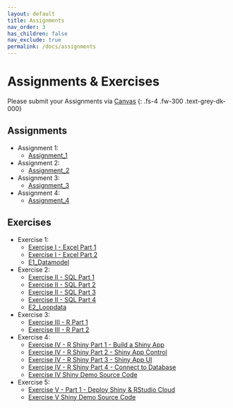 ```yaml
---
layout: default
title: Assignments
nav_order: 3
has_children: false
nav_exclude: true
permalink: /docs/assignments
---
```


# Assignments & Exercises

Please submit your Assignments via [Canvas](https://canvas.uw.edu/courses/1353510)
{: .fs-4 .fw-300 .text-grey-dk-000}


## Assignments
*	Assignment 1:
	* <a href="{{ site.url }}/Files/Assignments/Assignment_1.pdf"><i class='fa fa-file-pdf-o'></i> Assignment_1</a>
*	Assignment 2:
	* <a href="{{ site.url }}/Files/Assignments/Assignment_2.pdf"><i class='fa fa-file-pdf-o'></i> Assignment_2</a>
*	Assignment 3:
	* <a href="{{ site.url }}/Files/assignments/Assignment_3.pdf"><i class='fa fa-file-pdf-o'></i> Assignment_3</a>
*	Assignment 4:
	* <a href="{{ site.url }}/Files/Assignments/Assignment_4.pdf"><i class='fa fa-file-pdf-o'></i> Assignment_4</a>

## Exercises
*	Exercise 1:
	* <a href="{{ site.url }}/Files/Exercises/Exercise 1 - Excel/Exercise I - Excel Part 1.pdf"><i class='fa fa-file-pdf-o'></i> Exercise I - Excel Part 1</a>
	* <a href="{{ site.url }}/Files/Exercises/Exercise 1 - Excel/Exercise I - Excel Part 2.pdf"><i class='fa fa-file-pdf-o'></i> Exercise I - Excel Part 2</a>
	* <a href="{{ site.url }}/Files/Exercises/Exercise 1 - Excel/E1_Datamodel.xlsx"><i class='fa fa-table'></i> E1_Datamodel </a>
*	Exercise 2:
	* <a href="{{ site.url }}/Files/Exercises/Exercise 2 - SQL/Exercise II - SQL Part 1.pdf"><i class='fa fa-file-pdf-o'></i> Exercise II - SQL Part 1</a>
	* <a href="{{ site.url }}/Files/Exercises/Exercise 2 - SQL/Exercise II - SQL Part 2.pdf"><i class='fa fa-file-pdf-o'></i> Exercise II - SQL Part 2</a>
	* <a href="{{ site.url }}/Files/Exercises/Exercise 2 - SQL/Exercise II - SQL Part 3.pdf"><i class='fa fa-file-pdf-o'></i> Exercise II - SQL Part 3</a>
	* <a href="{{ site.url }}/Files/Exercises/Exercise 2 - SQL/Exercise II - SQL Part 4.pdf"><i class='fa fa-file-pdf-o'></i> Exercise II - SQL Part 4</a>
	* <a href="{{ site.url }}/Files/Exercises/Exercise 2 - SQL/E2_Loopdata.xlsx"><i class='fa fa-table'></i> E2_Loopdata </a>
*	Exercise 3:
	* <a href="{{ site.url }}/Files/Exercises/Exercise 3 - R/Exercise III - R Part 1.pdf"><i class='fa fa-file-pdf-o'></i> Exercise III - R Part 1</a>
	* <a href="{{ site.url }}/Files/Exercises/Exercise 3 - R/Exercise III - R Part 2.pdf"><i class='fa fa-file-pdf-o'></i> Exercise III - R Part 2</a>
*	Exercise 4:
	* <a href="{{ site.url }}/Files/Exercises/Exercise 4 - Shiny/Exercise IV - R Shiny Part 1 - Build a Shiny App.pdf"><i class='fa fa-file-pdf-o'></i> Exercise IV - R Shiny Part 1 - Build a Shiny App </a>
	* <a href="{{ site.url }}/Files/Exercises/Exercise 4 - Shiny/Exercise IV - R Shiny Part 2 - Shiny App Control.pdf"><i class='fa fa-file-pdf-o'></i> Exercise IV - R Shiny Part 2 - Shiny App Control </a>
	* <a href="{{ site.url }}/Files/Exercises/Exercise 4 - Shiny/Exercise IV - R Shiny Part 3 - Shiny App UI.pdf"><i class='fa fa-file-pdf-o'></i> Exercise IV - R Shiny Part 3 - Shiny App UI </a>
	* <a href="{{ site.url }}/Files/Exercises/Exercise 4 - Shiny/Exercise IV - R Shiny Part 4 - Connect to Database.pdf"><i class='fa fa-file-pdf-o'></i> Exercise IV - R Shiny Part 4 - Connect to Database </a>
	* <a href="{{ site.url }}/Files/Exercises/Exercise 4 - Shiny/Scripts.zip"><i class='fa fa-file-archive-o'></i> Exercise IV Shiny Demo Source Code </a>
*	Exercise 5:
	* <a href="{{ site.url }}/Files/Exercises/Exercise 5 - Advanced Shiny/Exercise V - Part 1 - Deploy Shiny & RStudio Cloud.pdf"><i class='fa fa-file-pdf-o'></i> Exercise V - Part 1 - Deploy Shiny & RStudio Cloud </a>
	* <a href="{{ site.url }}/Files/Exercises/Exercise 5 - Advanced Shiny/Scripts.zip"><i class='fa fa-file-archive-o'></i> Exercise V Shiny Demo Source Code </a>



